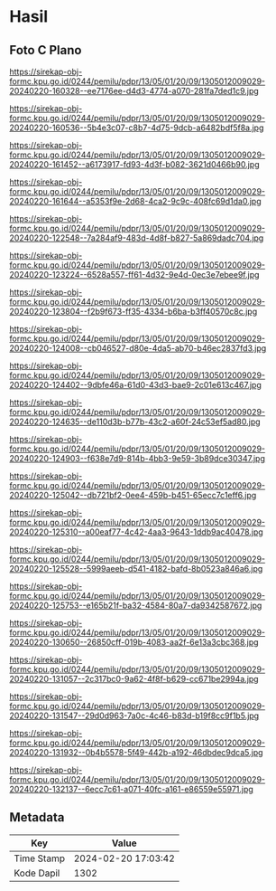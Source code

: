 # Hasil

## Foto C Plano

https://sirekap-obj-formc.kpu.go.id/0244/pemilu/pdpr/13/05/01/20/09/1305012009029-20240220-160328--ee7176ee-d4d3-4774-a070-281fa7ded1c9.jpg

https://sirekap-obj-formc.kpu.go.id/0244/pemilu/pdpr/13/05/01/20/09/1305012009029-20240220-160536--5b4e3c07-c8b7-4d75-9dcb-a6482bdf5f8a.jpg

https://sirekap-obj-formc.kpu.go.id/0244/pemilu/pdpr/13/05/01/20/09/1305012009029-20240220-161452--a6173917-fd93-4d3f-b082-3621d0466b90.jpg

https://sirekap-obj-formc.kpu.go.id/0244/pemilu/pdpr/13/05/01/20/09/1305012009029-20240220-161644--a5353f9e-2d68-4ca2-9c9c-408fc69d1da0.jpg

https://sirekap-obj-formc.kpu.go.id/0244/pemilu/pdpr/13/05/01/20/09/1305012009029-20240220-122548--7a284af9-483d-4d8f-b827-5a869dadc704.jpg

https://sirekap-obj-formc.kpu.go.id/0244/pemilu/pdpr/13/05/01/20/09/1305012009029-20240220-123224--6528a557-ff61-4d32-9e4d-0ec3e7ebee9f.jpg

https://sirekap-obj-formc.kpu.go.id/0244/pemilu/pdpr/13/05/01/20/09/1305012009029-20240220-123804--f2b9f673-ff35-4334-b6ba-b3ff40570c8c.jpg

https://sirekap-obj-formc.kpu.go.id/0244/pemilu/pdpr/13/05/01/20/09/1305012009029-20240220-124008--cb046527-d80e-4da5-ab70-b46ec2837fd3.jpg

https://sirekap-obj-formc.kpu.go.id/0244/pemilu/pdpr/13/05/01/20/09/1305012009029-20240220-124402--9dbfe46a-61d0-43d3-bae9-2c01e613c467.jpg

https://sirekap-obj-formc.kpu.go.id/0244/pemilu/pdpr/13/05/01/20/09/1305012009029-20240220-124635--de110d3b-b77b-43c2-a60f-24c53ef5ad80.jpg

https://sirekap-obj-formc.kpu.go.id/0244/pemilu/pdpr/13/05/01/20/09/1305012009029-20240220-124903--f638e7d9-814b-4bb3-9e59-3b89dce30347.jpg

https://sirekap-obj-formc.kpu.go.id/0244/pemilu/pdpr/13/05/01/20/09/1305012009029-20240220-125042--db721bf2-0ee4-459b-b451-65ecc7c1eff6.jpg

https://sirekap-obj-formc.kpu.go.id/0244/pemilu/pdpr/13/05/01/20/09/1305012009029-20240220-125310--a00eaf77-4c42-4aa3-9643-1ddb9ac40478.jpg

https://sirekap-obj-formc.kpu.go.id/0244/pemilu/pdpr/13/05/01/20/09/1305012009029-20240220-125528--5999aeeb-d541-4182-bafd-8b0523a846a6.jpg

https://sirekap-obj-formc.kpu.go.id/0244/pemilu/pdpr/13/05/01/20/09/1305012009029-20240220-125753--e165b21f-ba32-4584-80a7-da9342587672.jpg

https://sirekap-obj-formc.kpu.go.id/0244/pemilu/pdpr/13/05/01/20/09/1305012009029-20240220-130650--26850cff-019b-4083-aa2f-6e13a3cbc368.jpg

https://sirekap-obj-formc.kpu.go.id/0244/pemilu/pdpr/13/05/01/20/09/1305012009029-20240220-131057--2c317bc0-9a62-4f8f-b629-cc671be2994a.jpg

https://sirekap-obj-formc.kpu.go.id/0244/pemilu/pdpr/13/05/01/20/09/1305012009029-20240220-131547--29d0d963-7a0c-4c46-b83d-b19f8cc9f1b5.jpg

https://sirekap-obj-formc.kpu.go.id/0244/pemilu/pdpr/13/05/01/20/09/1305012009029-20240220-131932--0b4b5578-5f49-442b-a192-46dbdec9dca5.jpg

https://sirekap-obj-formc.kpu.go.id/0244/pemilu/pdpr/13/05/01/20/09/1305012009029-20240220-132137--6ecc7c61-a071-40fc-a161-e86559e55971.jpg


## Metadata

| Key        | Value               |
| ---------- | ------------------- |
| Time Stamp | 2024-02-20 17:03:42 |
| Kode Dapil | 1302                |



